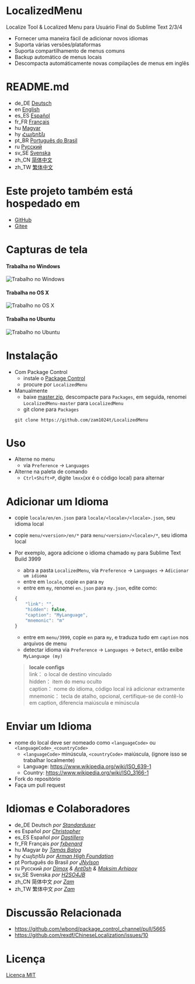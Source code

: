 # LocalizedMenu
Localize Tool & Localized Menu para Usuário Final do Sublime Text 2/3/4

- Fornecer uma maneira fácil de adicionar novos idiomas
- Suporta várias versões/plataformas
- Suporta compartilhamento de menus comuns
- Backup automático de menus locais
- Descompacta automáticamente novas compilações de menus em inglês

# README.md
- de_DE [Deutsch](readme/README.de_DE.md)
- en [English](README.md)
- es_ES [Español](readme/README.es_ES.md)
- fr_FR [Français](readme/README.fr_FR.md)
- hu [Magyar](readme/README.hu.md)
- hy [Հայերեն](readme/README.hy.md)
- pt_BR [Português do Brasil](readme/README.pt_BR.md)
- ru [Русский](readme/README.ru.md)
- sv_SE [Svenska](readme/README.sv_SE.md)
- zh_CN [简体中文](readme/README.zh_CN.md)
- zh_TW [繁体中文](readme/README.zh_TW.md)

# Este projeto também está hospedado em
- [GitHub](https://github.com/zam1024t/LocalizedMenu)
- [Gitee](https://gitee.com/zam1024t/LocalizedMenu)

# Capturas de tela
#### Trabalha no Windows
![Trabalho no Windows](https://raw.githubusercontent.com/zam1024t/LocalizedMenu/shots/shots/LocalizedMenu_win.gif)
#### Trabalha no OS X
![Trabalho no OS X](https://raw.githubusercontent.com/zam1024t/LocalizedMenu/shots/shots/LocalizedMenu_osx.gif)
#### Trabalha no Ubuntu
![Trabalho no Ubuntu](https://raw.githubusercontent.com/zam1024t/LocalizedMenu/shots/shots/LocalizedMenu_linux.gif)

# Instalação
- Com Package Control
	- instale o [Package Control](https://packagecontrol.io/installation)
	- procure por `LocalizedMenu`
- Manualmente
	- baixe [master.zip](https://github.com/zam1024t/LocalizedMenu/archive/master.zip), descompacte para `Packages`, em seguida, renomei `LocalizedMenu-master` para `LocalizedMenu`
	- git clone para `Packages`
	```
	git clone https://github.com/zam1024t/LocalizedMenu
	```

# Uso
- Alterne no menu
	- via `Preference` -> `Languages`
- Alterne na paleta de comando
	- `Ctrl+Shift+P`, digite `lmxx`(*xx* é o código local) para alternar

# Adicionar um Idioma
- copie `locale/en/en.json` para `locale/<locale>/<locale>.json`, seu idioma local
- copie `menu/<version>/en/*` para `menu/<version>/<locale>/*`, seu idioma local
- Por exemplo, agora adicione o idioma chamado `my` para Sublime Text Build 3999
	- abra a pasta `LocalizedMenu`, via `Preference` -> `Languages` -> `Adicionar um idioma`
	- entre em `locale`, copie `en` para `my`
	- entre em `my`, renomei `en.json` para `my.json`, edite como:

	```JavaScript
	{
		"link": "",
		"hidden": false,
		"caption": "MyLanguage",
		"mnemonic": "m"
	}
	```

	- entre em `menu/3999`, copie `en` para `my`, e traduza tudo em `caption` nos arquivos de menu
	- detectar idioma via `Preference` -> `Languages` -> `Detect`, então exibe `MyLanguage (my)`

	> **locale configs**<br>
	> link： o local de destino vinculado<br>
	> hidden： item do menu oculto<br>
	> caption： nome do idioma, código local irá adicionar extramente<br>
	> mnemonic： tecla de atalho, opcional, certifique-se de contê-lo em caption, diferencia maiúscula e minúscula

# Enviar um Idioma
- nome do local deve ser nomeado como `<languageCode>` ou `<languageCode>_<countryCode>`
	- `<languageCode>` minúscula, `<countryCode>` maiúscula, (ignore isso se trabalhar localmente)
	- Language: https://www.wikipedia.org/wiki/ISO_639-1
	- Country: https://www.wikipedia.org/wiki/ISO_3166-1
- Fork do repositório
- Faça um pull request

# Idiomas e Colaboradores
- de_DE Deutsch *por [Standarduser](https://github.com/Standarduser)*
- es Español *por [Christopher](https://t.me/Azriel_7589)*
- es_ES Español *por [Dastillero](https://github.com/dap39)*
- fr_FR Français *por [fxbenard](https://github.com/fxbenard)*
- hu Magyar *by [Tamás Balog](https://github.com/picimako)*
- hy Հայերեն *por [Arman High Foundation](https://github.com/ArmanHigh)*
- pt Português do Brasil *por [JNylson](https://github.com/jnylson)*
- ru Русский *por [Dimox](http://dimox.name) & [Ant0sh](https://github.com/Ant0sh) & [Maksim Arhipov](https://github.com/OSPanel)*
- sv_SE Svenska *por [H2SO4JB](https://github.com/H2SO4JB)*
- zh_CN 简体中文 *por [Zam](https://github.com/zam1024t)*
- zh_TW 繁体中文 *por [Zam](https://github.com/zam1024t)*

# Discussão Relacionada
- https://github.com/wbond/package_control_channel/pull/5665
- https://github.com/rexdf/ChineseLocalization/issues/10

# Licença
[Licença MIT](LICENSE)
